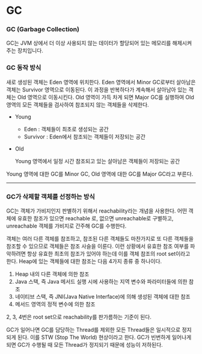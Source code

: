 # GC

### GC (Garbage Collection)

GC는 JVM 상에서 더 이상 사용되지 않는 데이터가 할당되어 있는 메모리를 해제시켜주는 장치입니다.

### GC 동작 방식

새로 생성된 객체는 Eden 영역에 위치한다. Eden 영역에서 Minor GC로부터 살아남은 객체는 Survivor 영역으로 이동된다. 이 과정을 반복하다가 계속해서 살아남아 있는 객체는 Old 영역으로 이동시킨다. Old 영역이 가득 차게 되면 Major GC를 실행하여 Old 영역의 모든 객체들을 검사하여 참조되지 않는 객체들을 삭제한다.

- Young

  - Eden : 객체들이 최초로 생성되는 공간
  - Survivor : Eden에서 참조되는 객체들이 저장되는 공간

- Old

  Young 영역에서 일정 시간 참조되고 있는 살아남은 객체들이 저장되는 공간

Young 영역에 대한 GC를 Minor GC, Old 영역에 대한 GC를 Major GC라고 부른다.

---

### GC가 삭제할 객체를 선정하는 방식

GC는 객체가 가비지인지 판별하기 위해서 reachability라는 개념을 사용한다. 어떤 객체에 유효한 참조가 있으면 reachable 로, 없으면 unreachable로 구별하고, unreachable 객체를 가비지로 간주해 GC를 수행한다.

객체는 여러 다른 객체를 참조하고, 참조된 다른 객체들도 마찬가지로 또 다른 객체들을 참조할 수 있으므로 객체들은 참조 사슬을 이룬다. 이런 상황에서 유효한 참조 여부를 파악하려면 항상 유효한 최초의 참조가 있어야 하는데 이를 객체 참조의 root set이라고 한다. Heap에 있는 객체들에 대한 참조는 다음 4가지 종류 중 하나이다.

1. Heap 내의 다른 객체에 의한 참조
2. Java 스택, 즉 Java 메서드 실행 시에 사용하는 지역 변수와 파라미터들에 의한 참조
3. 네이티브 스택, 즉 JNI(Java Native Interface)에 의해 생성된 객체에 대한 참조
4. 메서드 영역의 정적 변수에 의한 참조

2, 3, 4번은 root set으로 reachability를 판가름하는 기준이 된다.

GC가 일어나면 GC를 담당하는 Thread를 제외한 모든 Thread들은 일시적으로 정지 되게 된다. 이를 STW (Stop The World) 현상이라고 한다. GC가 빈번하게 일어나게 되면 GC가 수행될 때 모든 Thread가 정지되기 때문에 성능이 저하된다.
